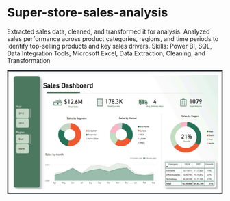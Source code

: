 # Super-store-sales-analysis

Extracted sales data, cleaned, and transformed it for analysis. Analyzed sales performance across product categories, regions, and time periods to identify top-selling products and key sales drivers. Skills: Power BI, SQL, Data Integration Tools, Microsoft Excel, Data Extraction, Cleaning, and Transformation

![logo](https://github.com/RamVish1997/Super-store-sales-analysis/blob/main/Super%20store%20sales%20analysis.jpg)
